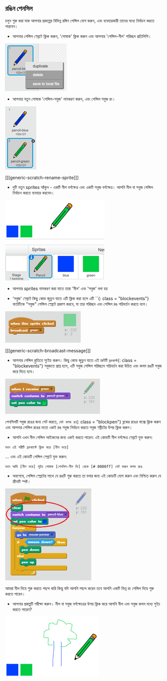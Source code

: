 ## রঙিন পেনসিল

চলুন শুরু করা যাক আপনার প্রকল্পের বিভিন্ন রঙ্গিন পেন্সিল যোগ করুন, এবং ব্যবহারকারী তাদের মধ্যে নির্বাচন করতে পারবেন।

+ আপনার পেন্সিল স্প্রেটে ক্লিক করুন, 'পোষাক' ক্লিক করুন এবং আপনার 'পেন্সিল-নীল' পরিচ্ছদ প্রতিলিপি।

![স্ক্রিনশট](images/paint-blue-duplicate.png)

+ আপনার নতুন পোষাক 'পেন্সিল-সবুজ' নামকরণ করুন, এবং পেন্সিল সবুজ রং।

![স্ক্রিনশট](images/paint-pencil-green.png)

[[[generic-scratch-rename-sprite]]]

+ দুটি নতুন sprites আঁকুন - একটি নীল বর্গক্ষেত্র এবং একটি সবুজ বর্গক্ষেত্র। আপনি নীল বা সবুজ পেন্সিল নির্বাচন করতে ব্যবহার করবেন।

![স্ক্রিনশট](images/paint-selectors.png)

+ আপনার sprites নামকরণ করা যাতে তারা 'নীল' এবং 'সবুজ' বলা হয়

+ 'সবুজ' স্প্রেটে কিছু কোড জুড়ুন যাতে এটি ক্লিক করা হলে এটি ``{: class = "blockevents"} বার্তাটিকে "সবুজ" পেন্সিল স্প্রেটে প্রকাশ করবে, যা তার পরিচ্ছদ এবং পেন্সিল রঙ পরিবর্তন করতে বলে।

![সবুজ সম্প্রচার করুন](images/paint-broadcast-green.png)

[[[generic-scratch-broadcast-message]]]

+ আপনার পেন্সিল প্র্রতিতে স্যুইচ করুন। কিছু কোড জুড়ুন যাতে এই ভ্রুটটি `ব্রডকাস্ট`{: class = "blockevents"} সবুজতে প্রাপ্ত হলে, এটি সবুজ পেন্সিল পরিচ্ছদে পরিবর্তন করা উচিত এবং কলম রঙটি সবুজ করে দিতে হবে।

![সবুজ সম্প্রচার করুন](images/broadcast-green.png)

পেনসিলটি সবুজ রঙের জন্য সেট করতে, `সেট কলম রং`{: class = "blockpen"} ব্লকের রঙের বাক্সে ক্লিক করুন এবং আপনার পেন্সিল রঙের মতো একই রঙ সবুজ নির্বাচন করতে সবুজ স্প্রীটের উপর ক্লিক করুন।

+ আপনি এখন নীল পেন্সিল আইকনের জন্য একই করতে পারেন: এই কোডটি নীল বর্গক্ষেত্র স্প্রেটে যুক্ত করুন:

```blocks
যখন এই পরীটি ব্রডকাস্টে ক্লিক করে [নীল ভয়ে]
```

... এবং এই কোডটি পেন্সিল স্প্রেটে যুক্ত করুন:

```blocks
যখন আমি [নীল ভয়ে] সুইচ পোষাক [পেনসিল-নীল ভি] থেকে [# 0000ff] সেট করুন কলম রঙে
```

+ অবশেষে, পেন্সিল স্প্রেটের সাথে যে রঙটি শুরু করতে তা বলার জন্য এই কোডটি যোগ করুন এবং নিশ্চিত করুন যে স্ক্রীনটি স্পষ্ট।

![পেন্সিল শুরু করুন](images/start-pencil.png)

আমরা নীল দিয়ে শুরু করতে পছন্দ করি কিন্তু যদি আপনি পছন্দ করেন তবে আপনি একটি ভিন্ন রং পেন্সিল দিয়ে শুরু করতে পারেন।

+ আপনার প্রকল্পটি পরীক্ষা করুন। নীল বা সবুজ বর্গক্ষেত্রের উপর ক্লিক করে আপনি নীল এবং সবুজ কলম মধ্যে সুইচ করতে পারেন?

![স্ক্রিনশট](images/paint-pens-test.png)